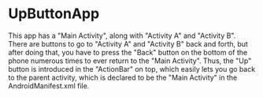 # UpButtonApp
This app has a "Main Activity", along with "Activity A" and "Activity B". There are buttons to go to "Activity A" and "Activity B" back and forth, but after doing that, you have to press the "Back" button on the bottom of the phone numerous times to ever return to the "Main Activity". Thus, the "Up" button is introduced in the "ActionBar" on top, which easily lets you go back to the parent activity, which is declared to be the "Main Activity" in the AndroidManifest.xml file.
